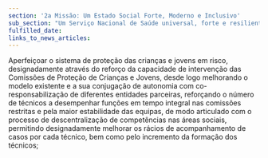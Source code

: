```yaml
---
section: '2a Missão: Um Estado Social Forte, Moderno e Inclusivo'
sub_section: "Um Serviço Nacional de Saúde universal, forte e resiliente"
fulfilled_date:
links_to_news_articles:
---
```


Aperfeiçoar o sistema de proteção das crianças e jovens em risco, designadamente através do reforço da capacidade de intervenção das Comissões de Proteção de Crianças e Jovens, desde logo melhorando o modelo existente e a sua conjugação de autonomia com co-responsabilização de diferentes entidades parceiras, reforçando o número de técnicos a desempenhar funções em tempo integral nas comissões restritas e pela maior estabilidade das equipas, de modo articulado com o processo de descentralização de competências nas áreas sociais, permitindo designadamente melhorar os rácios de acompanhamento de casos por cada técnico, bem como pelo incremento da formação dos técnicos;
